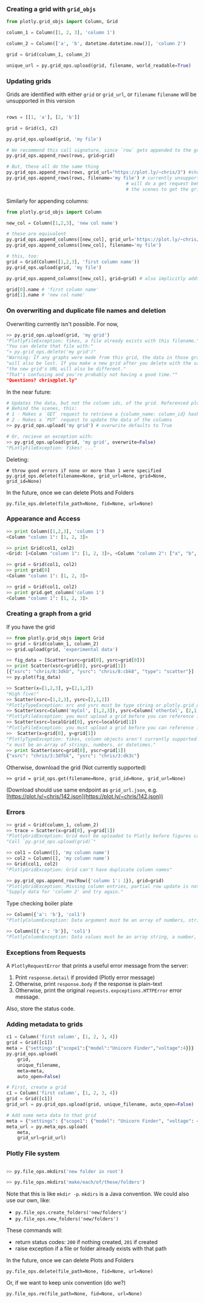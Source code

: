### Creating a grid with `grid_objs`

```python
from plotly.grid_objs import Column, Grid

column_1 = Column([1, 2, 3], 'column 1')

column_2 = Column(['a', 'b', datetime.datetime.now()], 'column 2')

grid = Grid(column_1, column_2)

unique_url = py.grid_ops.upload(grid, filename, world_readable=True)
```

### Updating grids

Grids are identified with either `grid` or `grid_url`, or `filename`
`filename` will be unsupported in this version
```python

rows = [[1, 'a'], [2, 'b']]

grid = Grid(c1, c2)

py.grid_ops.upload(grid, 'my file')

# We recommend this call signature, since `row` gets appended to the grid
py.grid_ops.append_rows(rows, grid=grid)

# But, these all do the same thing
py.grid_ops.append_rows(rows, grid_url="https://plot.ly/~chris/3") #shortcut
py.grid_ops.append_rows(rows, filename='my file') # currently unsupported.
                                            # will do a get request behind
                                            # the scenes to get the grid_id
```

Similarly for appending columns:
```python
from plotly.grid_objs import Column

new_col = Column([1,2,3], 'new col name')

# these are equivalent
py.grid_ops.append_columns([new_col], grid_url='https://plot.ly/~chris/3')
py.grid_ops.append_columns([new_col], filename='my file')

# this, too:
grid = Grid(Column([1,2,3], 'first column name'))
py.grid_ops.upload(grid, 'my file')

py.grid_ops.append_columns([new_col], grid=grid) # also implicitly adds new_col to grid

grid[0].name # 'first column name'
grid[1].name # 'new col name'
```


### On overwriting and duplicate file names and deletion

Overwriting currently isn't possible. For now,
```python
>> py.grid_ops.upload(grid, 'my grid')
"PlotlyFileException: Yikes, a file already exists with this filename."
"You can delete that file with:"
"> py.grid_ops.delete('my grid')"
"Warning: If any graphs were made from this grid, the data in those graphs"
"will also be lost. If you make a new grid after you delete with the same filename, "
"the new grid's URL will also be different."
"That's confusing and you're probably not having a good time.""
"Questions? chris@plot.ly"
```

In the near future:
```python
# Updates the data, but not the column ids, of the grid. Referenced plots don't break.
# Behind the scenes, this:
# 1 - Makes a `GET` request to retrieve a {column_name: column_id} hash
# 2 - Makes a `PUT` request to update the data of the columns
>> py.grid_ops.upload('my grid') # overwrite defaults to True

# Or, recieve an exception with:
>> py.grid_ops.upload(grid, 'my grid', overwrite=False)
"PLotlyFileException: Yikes! ..."
```

Deleting:

```
# throw good errors if none or more than 1 were specified
py.grid_ops.delete(filename=None, grid_url=None, grid=None, grid_id=None)
```

In the future, once we can delete Plots and Folders

```
py.file_ops.delete(file_path=None, fid=None, url=None)
```


### Appearance and Access

```python
>> print Column([1,2,3], 'column 1')
<Column "column 1": [1, 2, 3]>
```

```python
>> print Grid(col1, col2)
<Grid: [<Column "column 1": [1, 2, 3]>, <Column "column 2": ["a", "b", "c"]>]>
```

```python
>> grid = Grid(col1, col2)
>> print grid[0]
<Column "column 1": [1, 2, 3]>
```

```python
>> grid = Grid(col1, col2)
>> print grid.get_column('column 1')
<Column "column 1": [1, 2, 3]>
```

### Creating a graph from a grid

If you have the grid
```python
>> from plotly.grid_objs import Grid
>> grid = Grid(column_1, column_2)
>> grid.upload(grid, 'experimental data')

>> fig_data = [Scatter(xsrc=grid[0], ysrc=grid[0])]
>> print Scatter(xsrc=grid[0], ysrc=grid[1])
[{"xsrc": "chris/8:3dkb", "ysrc": "chris/8:cbk8", "type": "scatter"}]
>> py.plot(fig_data)

>> Scatter(x=[1,2,3], y=[2,1,2])
"High five!"
>> Scatter(xsrc=[1,2,3], ysrc=[2,1,2])
"PlotlyTypeException: xrc and ysrc must be type string or plotly.grid_obj.Column"
>> Scatter(xsrc=Column('myCol', [1,2,3]), ysrc=Column('otherCol', [2,1,2]))
"PlotlyFileException: you must upload a grid before you can reference it in plots"
>> Scatter(xsrc=localGrid[0], ysrc=localGrid[1])
"PlotlyFileException: you must upload a grid before you can reference it in plots"
>>  Scatter(x=grid[0], y=grid[1])
"PlotlyTypeException: Yikes, column objects aren't currently supported here."
"x must be an array of strings, numbers, or datetimes."
>> print Scatter(xsrc=grid[0], yscr=grid[1])
{"xsrc": "chris/3:3dfbk", "ysrc": "chris/3:dk3c"}
```

Otherwise, download the grid (Not currently supported)
```
>> grid = grid_ops.get(filename=None, grid_id=None, grid_url=None)
```

(Download should use same endpoint as `grid_url.json`, e.g. [https://plot.ly/~chris/142.json](https://plot.ly/~chris/142.json))

### Errors
```python
>> grid = Grid(column_1, column_2)
>> trace = Scatter(x=grid[0], y=grid[1])
"PlotlyGridException: Grid must be uploaded to Plotly before figures can be created."
"Call `py.grid_ops.upload(grid)`"
```

```python
>> col1 = Column([], 'my column name')
>> col2 = Column([], 'my column name')
>> Grid(col1, col2)
"PlotlyGridException: Grid can't have duplicate column names"
```

```python
>> py.grid_ops.append_row(Row({'column 1': 1}), grid=grid)
"PlotlyGridException: Missing column entries, partial row update is not supported."
"Supply data for 'column 2' and try again."
```

Type checking boiler plate
```python
>> Column({'a': 'b'}, 'col1')
"PlotlyColumnException: Data argument must be an array of numbers, strings, Nones, or datetimes"
```

```python
>> Column([{'a': 'b'}], 'col1')
"PlotlyColumnException: Data values must be an array string, a number, Nones, or a datetime"
```

### Exceptions from Requests
A `PlotlyRequestError` that prints a useful error message from the server:
1. Print `response.detail` if provided (Plotly error message)
2. Otherwise, print `response.body` if the response is plain-text
3. Otherwise, print the original `requests.expceptions.HTTPError` error message.

Also, store the status code.


### Adding metadata to grids

```python
c1 = Column('first column', [1, 2, 3, 4])
grid = Grid([c1])
meta = {"settings":{"scope1":{"model":"Unicorn Finder","voltage":4}}}
py.grid_ops.upload(
    grid,
    unique_filename,
    meta=meta,
    auto_open=False)
```

```python
# First, create a grid
c1 = Column('first column', [1, 2, 3, 4])
grid = Grid([c1])
grid_url = py.grid_ops.upload(grid, unique_filename, auto_open=False)

# Add some meta data to that grid
meta = {"settings": {"scope1": {"model": "Unicorn Finder", "voltage": 4}}}
meta_url = py.meta_ops.upload(
    meta,
    grid_url=grid_url)
```

### Plotly File system

```python

>> py.file_ops.mkdirs('new folder in root')

>> py.file_ops.mkdirs('make/each/of/these/folders')
```

Note that this is like `mkdir -p`. `mkdirs` is a Java convention.
We could also use our own, like:

- `py.file_ops.create_folders('new/folders')`
- `py.file_ops.new_folders('new/folders')`

These commands will:
- return status codes: `200` if nothing created, `201` if created
- raise exception if a file or folder already exists with that path


In the future, once we can delete Plots and Folders

```
py.file_ops.delete(file_path=None, fid=None, url=None)
```

Or, if we want to keep unix convention (do we?)
```
py.file_ops.rm(file_path=None, fid=None, url=None)
```
